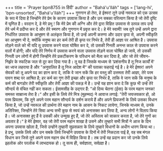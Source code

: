 +++
title = 'Prayer bpn8755 in हिंदी'
author = "Bahá'u'lláh"
tags = ['lang-hi', 'bpn-unsorted', "Bahá'u'lláh"]
+++
गुणगान हो तेरा, हे ईश्वर! तूने उन्हें नवरूज़ को एक उत्सव के रूप में दिया है जिन्होंने तेरे प्रेम के कारण उपवास किया है और उन सबका परित्याग किया है जो तेरी दृष्टि में घृणित है। वरदान दे, हे मेरे प्रभु ! कि मेरे प्रेम की अग्नि और तेरे द्वारा विहित उपवास से उत्पन्न ताप उन्हें तेरे धर्म में प्रदीप्त कर दे और तेरे स्मरण और गुणगान में प्रवृत्त कर दे।
हे मेरे स्वामी! जब तूने उन्हें अपने द्वारा निर्धारित उपवास के आभूषण से अलंकृत किया है, तो उन्हें अपनी करुणा और उदार कृपा से, अपनी स्वीकृति का आभूषण भी दे, क्योंकि मनुष्य का हर कर्म तेरी ही कृपा पर निर्भर है, तेरी ही आज्ञा पर आश्रित है। उपवास तोड़ने वाले को भी यदि तू उपवास करने वाला घोषित कर दे, तो उसकी गिनती अनन्त काल से उपवास करने वालों में होगी; और यदि तेरे निर्णय में उपवास करने वाला उपवास तोड़ने वाला  घोषित हो जाये, तो उसकी गिनती उन लोगों में होगी जिन्होंने तेरे प्रकटीकरण के परिधान को मैला कर दिया है, और जो तेरे जीवन-निर्झर के स्फटिक जल से दूर कर दिया गया है।
तू वह है जिसके माध्यम से ’प्रशंसनीय है तू निज कार्यों में‘ का ध्वज लहराया है और ”अनुपालित है तू निज आदेश में“ की पताका फहराई गई है। हे मेरे ईश्वर! अपने सेवकों को तू अपने पद का ज्ञान करा दे, ताकि वे जान सकें कि हर वस्तु की उत्तमता तेरी आज्ञा, तेरे परम पावन शब्द पर आश्रित है; हर कर्म का गुण तेरी इच्छा और कृपा पर निर्भर है, ताकि वे जान सकें कि मनुष्य के कर्म की बागडोर तेरी स्वीकृति और तेरी आज्ञा की पकड़ में है। उन्हें यह ज्ञान करा दे कि कुछ भी उन्हें तेरे सौन्दर्य से वंचित नहीं कर सकता। ईसामसीह के उद्गार हैं: ”ओ दिव्य चेतना (ईसा) के परम महान जनक! समस्त साम्राज्य तेरा है।“ और इसी के लिये तेरे मित्र (मुहम्मद) ने आवाज लगाई: ”तेरी जयजयकार हो, ओ परम प्रियतम, कि तूने अपने परम महान सौन्दर्य के दर्शन कराये हैं और अपने प्रियजनों के लिये उसका विधान किया है, जो उन्हें नवरूज़ की प्रार्थना तेरे महान नाम के आसन के निकट लायेगा, जिनके माध्यम से, उनके अतिरिक्त, जिन्होंने तेरे सिवा अन्य सभी कुछ से स्वयं को अनासक्त कर लिया है, अन्य लोगों ने विलाप किया है। जो अनासक्त हुए हैं वे उसकी ओर उन्मुख हुए हैं, जो तेरे अस्तित्व को साकार करता है, जो तेरे गुणों का अवतार है।“
हे मेरे ईश्वर, वह जो तेरी परम महान शाखा है उसने और तुम्हारे सभी मित्रों ने आज के दिन अपना उपवास खोला है, जिसे उन्होंने तुम्हारी सुप्रसन्नता के लिये तुम्हारे विधानों के अधीन धारण किया था। हे प्रभु, उसके लिये और उन सबके लिये जिन्होंने उपवास के दिनों में तेरी निकटता पाई है, वह सब मंगल विधान कर जिसे तूने अपने परम महान ग्रंथ में विहित किया है। तब उन्हें वह प्रदान कर जो उनके लिये इहलोक ओर परलोक में लाभदायक हो।
तू सत्य ही, सर्वज्ञाता, सर्वप्रज्ञ है।

